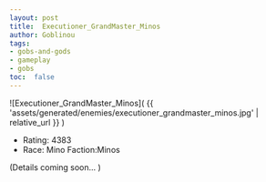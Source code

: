 ```yaml
---
layout: post
title:  Executioner_GrandMaster_Minos
author: Goblinou
tags:
- gobs-and-gods
- gameplay
- gobs
toc:  false
---
```


![Executioner_GrandMaster_Minos]( {{ 'assets/generated/enemies/executioner_grandmaster_minos.jpg' | relative_url }} )
- Rating: 4383
- Race: Mino  Faction:Minos

(Details coming soon... )